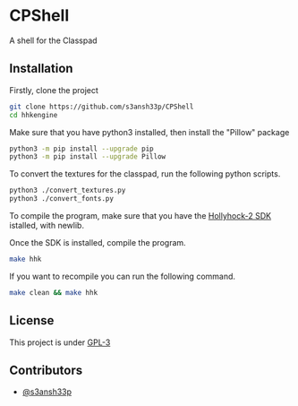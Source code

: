 
# CPShell

A shell for the Classpad

## Installation

Firstly, clone the project

```bash
git clone https://github.com/s3ansh33p/CPShell
cd hhkengine
```
Make sure that you have python3 installed, then install the "Pillow" package
```bash
python3 -m pip install --upgrade pip
python3 -m pip install --upgrade Pillow
```
To convert the textures for the classpad, run the following python scripts.
```bash
python3 ./convert_textures.py
python3 ./convert_fonts.py
```
To compile the program, make sure that you have the [Hollyhock-2 SDK](https://github.com/SnailMath/hollyhock-2) istalled, with newlib.

Once the SDK is installed, compile the program.
```bash
make hhk
```
If you want to recompile you can run the following command.
```bash
make clean && make hhk
```

## License

This project is under [GPL-3](https://choosealicense.com/licenses/gpl-3.0/)


## Contributors

- [@s3ansh33p](https://www.github.com/s3ansh33p)